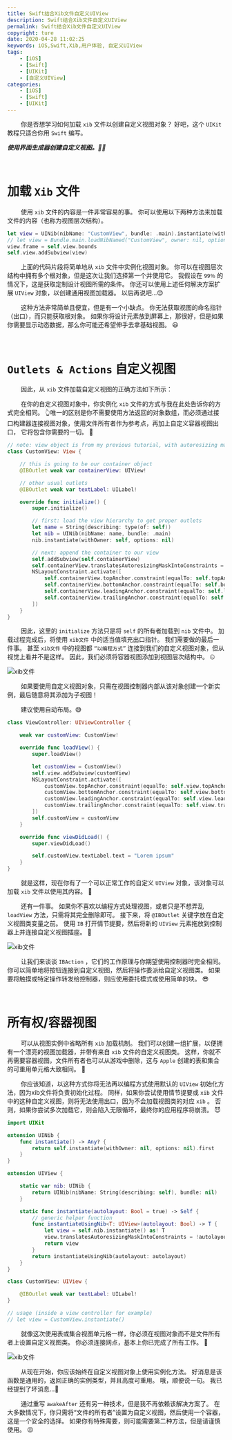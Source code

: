 ```yaml
---
title: Swift结合Xib文件自定义UIView
description: Swift结合Xib文件自定义UIView
permalink: Swift结合Xib文件自定义UIView
copyright: ture
date: 2020-04-28 11:02:25
keywords: iOS,Swift,Xib,用户体验, 自定义UIView
tags:
    - [iOS]
    - [Swift]
    - [UIKit]
    - [自定义UIView]
categories:
    - [iOS]
    - [Swift]
    - [UIKit]
---
```


&nbsp;&nbsp;&nbsp;&nbsp;&nbsp;&nbsp;&nbsp;&nbsp;你是否想学习如何加载 ```xib``` 文件以创建自定义视图对象？ 好吧，这个 ```UIKit``` 教程只适合你用 ```Swift``` 编写。

***使用界面生成器创建自定义视图。🤷‍♂️***

</br>

# **加载 ``Xib`` 文件**

&nbsp;&nbsp;&nbsp;&nbsp;&nbsp;&nbsp;&nbsp;&nbsp;使用 ```xib``` 文件的内容是一件非常容易的事。 你可以使用以下两种方法来加载文件的内容（也称为视图层次结构）。

``` Swift
let view = UINib(nibName: "CustomView", bundle: .main).instantiate(withOwner: nil, options: nil).first as! UIView
// let view = Bundle.main.loadNibNamed("CustomView", owner: nil, options: nil)!.first as! UIView // does the same as above
view.frame = self.view.bounds
self.view.addSubview(view)
```


<!-- more -->


&nbsp;&nbsp;&nbsp;&nbsp;&nbsp;&nbsp;&nbsp;&nbsp;上面的代码片段将简单地从 ```xib``` 文件中实例化视图对象。 你可以在视图层次结构中拥有多个根对象，但是这次让我们选择第一个并使用它。 我假设在 ```99％``` 的情况下，这是获取定制设计视图所需的条件。 你还可以使用上述任何解决方案扩展 ```UIView``` 对象，以创建通用视图加载器。 以后再说吧...😊

&nbsp;&nbsp;&nbsp;&nbsp;&nbsp;&nbsp;&nbsp;&nbsp;这种方法非常简单且便宜，但是有一个小缺点。 你无法获取视图的命名指针（出口），而只能获取根对象。 如果你将设计元素放到屏幕上，那很好，但是如果你需要显示动态数据，那么你可能还希望伸手去拿基础视图。 😃

</br>

# **``Outlets & Actions`` 自定义视图**

&nbsp;&nbsp;&nbsp;&nbsp;&nbsp;&nbsp;&nbsp;&nbsp;因此，从 ```xib``` 文件加载自定义视图的正确方法如下所示：

&nbsp;&nbsp;&nbsp;&nbsp;&nbsp;&nbsp;&nbsp;&nbsp;在你的自定义视图对象中，你实例化 ```xib``` 文件的方式与我在此处告诉你的方式完全相同。 👆唯一的区别是你不需要使用方法返回的对象数组，而必须通过接口构建器连接视图对象，使用文件所有者作为参考点，再加上自定义容器视图出口， 它将包含你需要的一切。 🤨

``` Swift
// note: view object is from my previous tutorial, with autoresizing masks disabled
class CustomView: View {

    // this is going to be our container object
    @IBOutlet weak var containerView: UIView!

    // other usual outlets
    @IBOutlet weak var textLabel: UILabel!

    override func initialize() {
        super.initialize()

        // first: load the view hierarchy to get proper outlets
        let name = String(describing: type(of: self))
        let nib = UINib(nibName: name, bundle: .main)
        nib.instantiate(withOwner: self, options: nil)

        // next: append the container to our view
        self.addSubview(self.containerView)
        self.containerView.translatesAutoresizingMaskIntoConstraints = false
        NSLayoutConstraint.activate([
            self.containerView.topAnchor.constraint(equalTo: self.topAnchor),
            self.containerView.bottomAnchor.constraint(equalTo: self.bottomAnchor),
            self.containerView.leadingAnchor.constraint(equalTo: self.leadingAnchor),
            self.containerView.trailingAnchor.constraint(equalTo: self.trailingAnchor),
        ])
    }
}
```

&nbsp;&nbsp;&nbsp;&nbsp;&nbsp;&nbsp;&nbsp;&nbsp;因此，这里的 ```initialize``` 方法只是将 ```self``` 的所有者加载到 ```nib``` 文件中。 加载过程完成后，将使用 ```xib文件``` 中的适当值填充出口指针。 我们需要做的最后一件事。 甚至 ```xib文件``` 中的视图都 ```“以编程方式”``` 连接到我们的自定义视图对象，但从视觉上看并不是这样。 因此，我们必须将容器视图添加到视图层次结构中。 🤐

![xib文件](http://cdn.xuebaonline.com/xu-stp1.jpg "")


&nbsp;&nbsp;&nbsp;&nbsp;&nbsp;&nbsp;&nbsp;&nbsp;如果要使用自定义视图对象，只需在视图控制器内部从该对象创建一个新实例，最后随意将其添加为子视图！

&nbsp;&nbsp;&nbsp;&nbsp;&nbsp;&nbsp;&nbsp;&nbsp;建议使用自动布局。😅

``` Swift
class ViewController: UIViewController {

    weak var customView: CustomView!

    override func loadView() {
        super.loadView()

        let customView = CustomView()
        self.view.addSubview(customView)
        NSLayoutConstraint.activate([
            customView.topAnchor.constraint(equalTo: self.view.topAnchor),
            customView.bottomAnchor.constraint(equalTo: self.view.bottomAnchor),
            customView.leadingAnchor.constraint(equalTo: self.view.leadingAnchor),
            customView.trailingAnchor.constraint(equalTo: self.view.trailingAnchor),
        ])
        self.customView = customView
    }

    override func viewDidLoad() {
        super.viewDidLoad()

        self.customView.textLabel.text = "Lorem ipsum"
    }
}
```

&nbsp;&nbsp;&nbsp;&nbsp;&nbsp;&nbsp;&nbsp;&nbsp;就是这样，现在你有了一个可以正常工作的自定义 ```UIView``` 对象，该对象可以加载 ```xib``` 文件以使用其内容。  🤪

&nbsp;&nbsp;&nbsp;&nbsp;&nbsp;&nbsp;&nbsp;&nbsp;还有一件事。 如果你不喜欢以编程方式处理视图，或者只是不想弄乱 ```loadView``` 方法，只需将其完全删除即可。 接下来，将 ```@IBOutlet``` 关键字放在自定义视图类变量之前。 使用 ```IB``` 打开情节提要，然后将新的 ```UIView``` 元素拖放到控制器上并连接自定义视图插座。 💫

![xib文件](http://cdn.xuebaonline.com/xu-stp2.png "")

&nbsp;&nbsp;&nbsp;&nbsp;&nbsp;&nbsp;&nbsp;&nbsp;让我们来谈谈 ```IBAction``` ，它们的工作原理与你期望使用控制器时完全相同。 你可以简单地将按钮连接到自定义视图，然后将操作委派给自定义视图类。 如果要将触摸或特定操作转发给控制器，则应使用委托模式或使用简单的块。 😎

</br>

# **所有权/容器视图**

&nbsp;&nbsp;&nbsp;&nbsp;&nbsp;&nbsp;&nbsp;&nbsp;可以从视图实例中省略所有 ```xib``` 加载机制。 我们可以创建一组扩展，以便拥有一个漂亮的视图加载器，并带有来自 ```xib``` 文件的自定义视图类。 这样，你就不再需要容器视图，文件所有者也可以从游戏中删除，这与 ```Apple``` 创建的表和集合的可重用单元格大致相同。 🍎

&nbsp;&nbsp;&nbsp;&nbsp;&nbsp;&nbsp;&nbsp;&nbsp;你应该知道，以这种方式你将无法再以编程方式使用默认的 ```UIView``` 初始化方法，因为xib文件将负责初始化过程。 同样，如果你尝试使用情节提要或 ```xib``` 文件中的这种自定义视图，则将无法使用出口，因为不会加载视图类的对应 ```xib``` 。 否则，如果你尝试多次加载它，则会陷入无限循环，最终你的应用程序将崩溃。 😈

``` Swift
import UIKit

extension UINib {
    func instantiate() -> Any? {
        return self.instantiate(withOwner: nil, options: nil).first
    }
}

extension UIView {

    static var nib: UINib {
        return UINib(nibName: String(describing: self), bundle: nil)
    }

    static func instantiate(autolayout: Bool = true) -> Self {
        // generic helper function
        func instantiateUsingNib<T: UIView>(autolayout: Bool) -> T {
            let view = self.nib.instantiate() as! T
            view.translatesAutoresizingMaskIntoConstraints = !autolayout
            return view
        }
        return instantiateUsingNib(autolayout: autolayout)
    }
}

class CustomView: UIView {

    @IBOutlet weak var textLabel: UILabel!
}

// usage (inside a view controller for example)
// let view = CustomView.instantiate()
```

&nbsp;&nbsp;&nbsp;&nbsp;&nbsp;&nbsp;&nbsp;&nbsp;就像这次使用表或集合视图单元格一样，你必须在视图对象而不是文件所有者上设置自定义视图类。 你必须连接网点，基本上你已完成了所有工作。 🤞

![xib文件](http://cdn.xuebaonline.com/xu-stp3.png "")

&nbsp;&nbsp;&nbsp;&nbsp;&nbsp;&nbsp;&nbsp;&nbsp;从现在开始，你应该始终在自定义视图对象上使用实例化方法。 好消息是该函数是通用的，返回正确的实例类型，并且高度可重用。 哦，顺便说一句。 我已经提到了坏消息...🤪

&nbsp;&nbsp;&nbsp;&nbsp;&nbsp;&nbsp;&nbsp;&nbsp;通过重写 ```awakeAfter``` 还有另一种技术，但是我不再依赖该解决方案了。 在大多数情况下，你只需将“文件的所有者”设置为自定义视图，然后使用一个容器，这是一个安全的选择。 如果你有特殊需要，则可能需要第二种方法，但是请谨慎使用。 😉